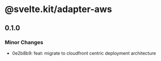 # @svelte.kit/adapter-aws

## 0.1.0

### Minor Changes

- 0e2b8b9: feat: migrate to cloudfront centric deployment architecture

